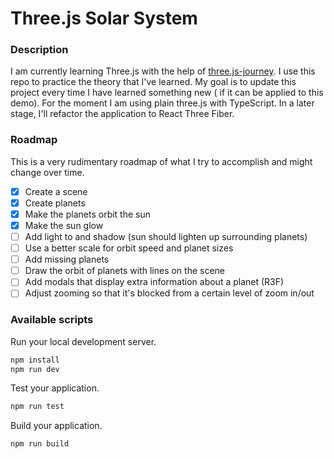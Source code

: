 # Three.js Solar System

### Description

I am currently learning Three.js with the help of [three.js-journey](https://threejs-journey.com/). I use this repo
to practice the theory that I've learned. My goal is to update this project every time I have learned something new (
if it can be applied to this demo). For the moment I am using plain three.js with TypeScript. In a later stage, I'll
refactor the application to React Three Fiber.

### Roadmap

This is a very rudimentary roadmap of what I try to accomplish and might change over time.

- [x] Create a scene
- [x] Create planets
- [x] Make the planets orbit the sun
- [x] Make the sun glow
- [ ] Add light to and shadow (sun should lighten up surrounding planets)
- [ ] Use a better scale for orbit speed and planet sizes
- [ ] Add missing planets
- [ ] Draw the orbit of planets with lines on the scene
- [ ] Add modals that display extra information about a planet (R3F)
- [ ] Adjust zooming so that it's blocked from a certain level of zoom in/out

### Available scripts

Run your local development server.

```bash
npm install
npm run dev
```

Test your application.

```bash
npm run test
```

Build your application.

```bash
npm run build
```

